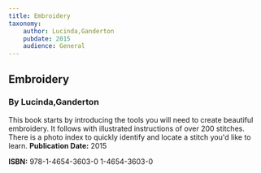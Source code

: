 ```yaml
---
title: Embroidery
taxonomy:
	author: Lucinda,Ganderton
	pubdate: 2015
	audience: General
---
```

## Embroidery
### By Lucinda,Ganderton

This book starts by introducing the tools you will need to create beautiful embroidery.  It follows with illustrated instructions of over 200 stitches. There is a photo index to quickly identify and locate a stitch you'd like to learn.
**Publication Date:** 2015

**ISBN:** 978-1-4654-3603-0 1-4654-3603-0